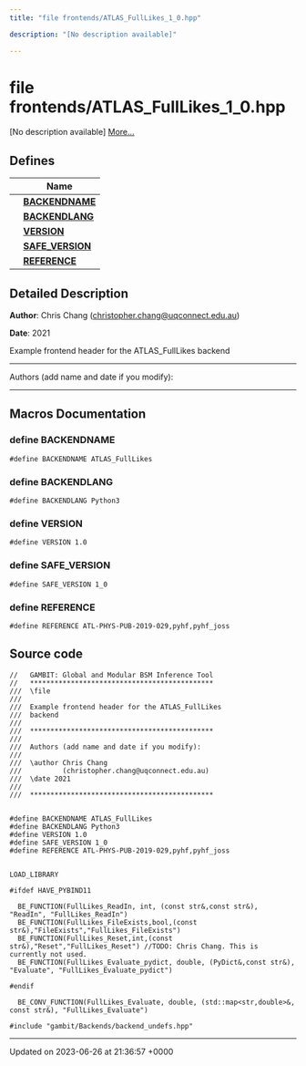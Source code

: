 ```yaml
---
title: "file frontends/ATLAS_FullLikes_1_0.hpp"

description: "[No description available]"

---
```


# file frontends/ATLAS_FullLikes_1_0.hpp

[No description available] [More...](#detailed-description)

## Defines

|                | Name           |
| -------------- | -------------- |
|  | **[BACKENDNAME](/documentation/code/files/atlas__fulllikes__1__0_8hpp/#define-backendname)**  |
|  | **[BACKENDLANG](/documentation/code/files/atlas__fulllikes__1__0_8hpp/#define-backendlang)**  |
|  | **[VERSION](/documentation/code/files/atlas__fulllikes__1__0_8hpp/#define-version)**  |
|  | **[SAFE_VERSION](/documentation/code/files/atlas__fulllikes__1__0_8hpp/#define-safe-version)**  |
|  | **[REFERENCE](/documentation/code/files/atlas__fulllikes__1__0_8hpp/#define-reference)**  |

## Detailed Description


**Author**: Chris Chang ([christopher.chang@uqconnect.edu.au](mailto:christopher.chang@uqconnect.edu.au)) 

**Date**: 2021

Example frontend header for the ATLAS_FullLikes backend



------------------

Authors (add name and date if you modify):



------------------




## Macros Documentation

### define BACKENDNAME

```
#define BACKENDNAME ATLAS_FullLikes
```


### define BACKENDLANG

```
#define BACKENDLANG Python3
```


### define VERSION

```
#define VERSION 1.0
```


### define SAFE_VERSION

```
#define SAFE_VERSION 1_0
```


### define REFERENCE

```
#define REFERENCE ATL-PHYS-PUB-2019-029,pyhf,pyhf_joss
```


## Source code

```
//   GAMBIT: Global and Modular BSM Inference Tool
//   *********************************************
///  \file
///
///  Example frontend header for the ATLAS_FullLikes 
///  backend
///
///  *********************************************
///
///  Authors (add name and date if you modify):
///
///  \author Chris Chang
///          (christopher.chang@uqconnect.edu.au)
///  \date 2021
///
///  *********************************************


#define BACKENDNAME ATLAS_FullLikes
#define BACKENDLANG Python3
#define VERSION 1.0
#define SAFE_VERSION 1_0
#define REFERENCE ATL-PHYS-PUB-2019-029,pyhf,pyhf_joss


LOAD_LIBRARY

#ifdef HAVE_PYBIND11

  BE_FUNCTION(FullLikes_ReadIn, int, (const str&,const str&), "ReadIn", "FullLikes_ReadIn")
  BE_FUNCTION(FullLikes_FileExists,bool,(const str&),"FileExists","FullLikes_FileExists")
  BE_FUNCTION(FullLikes_Reset,int,(const str&),"Reset","FullLikes_Reset") //TODO: Chris Chang. This is currently not used.
  BE_FUNCTION(FullLikes_Evaluate_pydict, double, (PyDict&,const str&), "Evaluate", "FullLikes_Evaluate_pydict")

#endif

  BE_CONV_FUNCTION(FullLikes_Evaluate, double, (std::map<str,double>&, const str&), "FullLikes_Evaluate")

#include "gambit/Backends/backend_undefs.hpp"
```


-------------------------------

Updated on 2023-06-26 at 21:36:57 +0000
